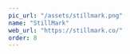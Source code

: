 ```yaml
---
pic_url: "/assets/stillmark.png"
name: "StillMark"
web_url: "https://stillmark.co/"
order: 8
---
```


